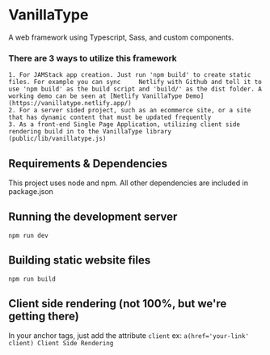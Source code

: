 # VanillaType
A web framework using Typescript, Sass, and custom components.
### There are 3 ways to utilize this framework
    1. For JAMStack app creation. Just run 'npm build' to create static files. For example you can sync     Netlify with Github and tell it to use 'npm build' as the build script and 'build/' as the dist folder. A working demo can be seen at [Netlify VanillaType Demo](https://vanillatype.netlify.app/)
    2. For a server sided project, such as an ecommerce site, or a site that has dynamic content that must be updated frequently
    3. As a front-end Single Page Application, utilizing client side rendering build in to the VanillaType library (public/lib/vanillatype.js)

## Requirements & Dependencies
This project uses node and npm. All other dependencies are included in package.json

## Running the development server
`npm run dev`

## Building static website files
`npm run build`

## Client side rendering (not 100%, but we're getting there)
In your anchor tags, just add the attribute `client`
    ex: 
        `a(href='your-link' client) Client Side Rendering`

